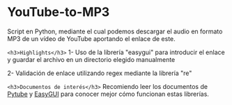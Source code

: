 # YouTube-to-MP3
Script en Python, mediante el cual podemos descargar el audio en formato MP3 de un vídeo de YouTube aportando el enlace de este.


`<h3>Highlights</h3>`
1- Uso de la librería "easygui" para introducir el enlace y guardar el archivo en un directorio elegido manualmente

2- Validación de enlace utilizando regex mediante la librería "re"

`<h3>Documentos de interés</h3>`
Recomiendo leer los documentos de [Pytube](https://pytube.io/en/latest/) y [EasyGUI](https://easygui.readthedocs.io/en/latest/) para conocer mejor cómo funcionan estas librerías.
